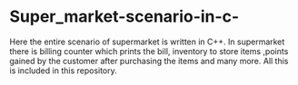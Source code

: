 # Super_market-scenario-in-c-
Here the entire scenario of supermarket is written in C++. In supermarket there is billing counter which prints the bill, inventory to store items ,points gained by the customer after purchasing the items and many more. All this is included in this repository.
